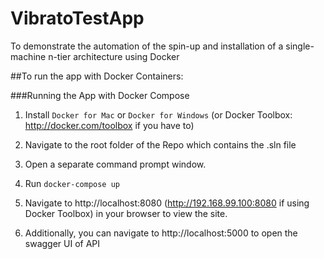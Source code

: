 # VibratoTestApp
To demonstrate the automation of the spin-up and installation of a single-machine n-tier architecture using Docker

##To run the app with Docker Containers:

###Running the App with Docker Compose

1. Install `Docker for Mac` or `Docker for Windows` (or Docker Toolbox: http://docker.com/toolbox if you have to)

2. Navigate to the root folder of the Repo which contains the .sln file

3. Open a separate command prompt window.

4. Run `docker-compose up`

5. Navigate to http://localhost:8080 (http://192.168.99.100:8080 if using Docker Toolbox) in your browser to view the site.

6. Additionally, you can navigate to http://localhost:5000 to open the swagger UI of API
